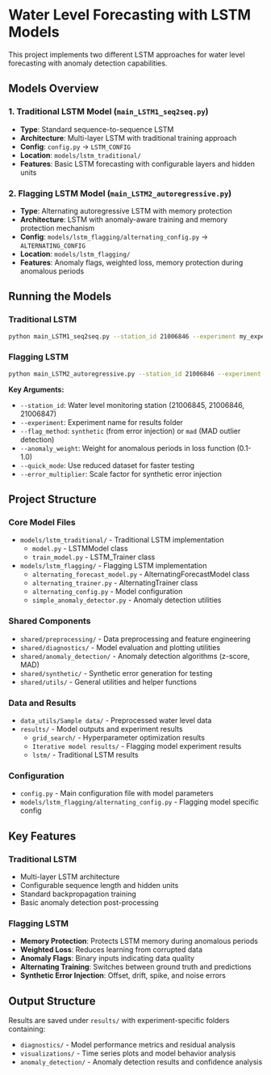 # Water Level Forecasting with LSTM Models

This project implements two different LSTM approaches for water level forecasting with anomaly detection capabilities.

## Models Overview

### 1. Traditional LSTM Model (`main_LSTM1_seq2seq.py`)
- **Type**: Standard sequence-to-sequence LSTM
- **Architecture**: Multi-layer LSTM with traditional training approach
- **Config**: `config.py` → `LSTM_CONFIG`
- **Location**: `models/lstm_traditional/`
- **Features**: Basic LSTM forecasting with configurable layers and hidden units

### 2. Flagging LSTM Model (`main_LSTM2_autoregressive.py`)
- **Type**: Alternating autoregressive LSTM with memory protection
- **Architecture**: LSTM with anomaly-aware training and memory protection mechanism
- **Config**: `models/lstm_flagging/alternating_config.py` → `ALTERNATING_CONFIG`
- **Location**: `models/lstm_flagging/`
- **Features**: Anomaly flags, weighted loss, memory protection during anomalous periods

## Running the Models

### Traditional LSTM
```bash
python main_LSTM1_seq2seq.py --station_id 21006846 --experiment my_experiment
```

### Flagging LSTM
```bash
python main_LSTM2_autoregressive.py --station_id 21006846 --experiment flagging_test --flag_method synthetic --anomaly_weight 0.3
```

**Key Arguments:**
- `--station_id`: Water level monitoring station (21006845, 21006846, 21006847)
- `--experiment`: Experiment name for results folder
- `--flag_method`: `synthetic` (from error injection) or `mad` (MAD outlier detection)
- `--anomaly_weight`: Weight for anomalous periods in loss function (0.1-1.0)
- `--quick_mode`: Use reduced dataset for faster testing
- `--error_multiplier`: Scale factor for synthetic error injection

## Project Structure

### Core Model Files
- `models/lstm_traditional/` - Traditional LSTM implementation
  - `model.py` - LSTMModel class
  - `train_model.py` - LSTM_Trainer class
- `models/lstm_flagging/` - Flagging LSTM implementation
  - `alternating_forecast_model.py` - AlternatingForecastModel class
  - `alternating_trainer.py` - AlternatingTrainer class
  - `alternating_config.py` - Model configuration
  - `simple_anomaly_detector.py` - Anomaly detection utilities

### Shared Components
- `shared/preprocessing/` - Data preprocessing and feature engineering
- `shared/diagnostics/` - Model evaluation and plotting utilities
- `shared/anomaly_detection/` - Anomaly detection algorithms (z-score, MAD)
- `shared/synthetic/` - Synthetic error generation for testing
- `shared/utils/` - General utilities and helper functions

### Data and Results
- `data_utils/Sample data/` - Preprocessed water level data
- `results/` - Model outputs and experiment results
  - `grid_search/` - Hyperparameter optimization results
  - `Iterative model results/` - Flagging model experiment results
  - `lstm/` - Traditional LSTM results

### Configuration
- `config.py` - Main configuration file with model parameters
- `models/lstm_flagging/alternating_config.py` - Flagging model specific config

## Key Features

### Traditional LSTM
- Multi-layer LSTM architecture
- Configurable sequence length and hidden units
- Standard backpropagation training
- Basic anomaly detection post-processing

### Flagging LSTM
- **Memory Protection**: Protects LSTM memory during anomalous periods
- **Weighted Loss**: Reduces learning from corrupted data
- **Anomaly Flags**: Binary inputs indicating data quality
- **Alternating Training**: Switches between ground truth and predictions
- **Synthetic Error Injection**: Offset, drift, spike, and noise errors

## Output Structure

Results are saved under `results/` with experiment-specific folders containing:
- `diagnostics/` - Model performance metrics and residual analysis
- `visualizations/` - Time series plots and model behavior analysis
- `anomaly_detection/` - Anomaly detection results and confidence analysis 